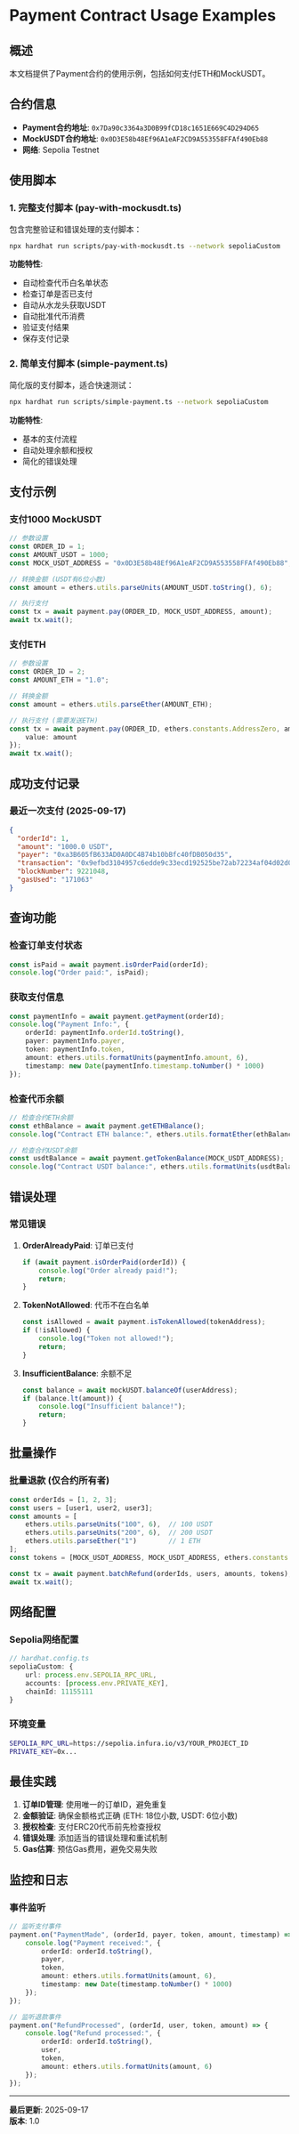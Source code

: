 # Payment Contract Usage Examples

## 概述

本文档提供了Payment合约的使用示例，包括如何支付ETH和MockUSDT。

## 合约信息

- **Payment合约地址**: `0x7Da90c3364a3D0B99fCD18c1651E669C4D294D65`
- **MockUSDT合约地址**: `0x0D3E58b48Ef96A1eAF2CD9A553558FFAf490Eb88`
- **网络**: Sepolia Testnet

## 使用脚本

### 1. 完整支付脚本 (pay-with-mockusdt.ts)

包含完整验证和错误处理的支付脚本：

```bash
npx hardhat run scripts/pay-with-mockusdt.ts --network sepoliaCustom
```

**功能特性**:
- 自动检查代币白名单状态
- 检查订单是否已支付
- 自动从水龙头获取USDT
- 自动批准代币消费
- 验证支付结果
- 保存支付记录

### 2. 简单支付脚本 (simple-payment.ts)

简化版的支付脚本，适合快速测试：

```bash
npx hardhat run scripts/simple-payment.ts --network sepoliaCustom
```

**功能特性**:
- 基本的支付流程
- 自动处理余额和授权
- 简化的错误处理

## 支付示例

### 支付1000 MockUSDT

```typescript
// 参数设置
const ORDER_ID = 1;
const AMOUNT_USDT = 1000;
const MOCK_USDT_ADDRESS = "0x0D3E58b48Ef96A1eAF2CD9A553558FFAf490Eb88";

// 转换金额 (USDT有6位小数)
const amount = ethers.utils.parseUnits(AMOUNT_USDT.toString(), 6);

// 执行支付
const tx = await payment.pay(ORDER_ID, MOCK_USDT_ADDRESS, amount);
await tx.wait();
```

### 支付ETH

```typescript
// 参数设置
const ORDER_ID = 2;
const AMOUNT_ETH = "1.0";

// 转换金额
const amount = ethers.utils.parseEther(AMOUNT_ETH);

// 执行支付 (需要发送ETH)
const tx = await payment.pay(ORDER_ID, ethers.constants.AddressZero, amount, {
    value: amount
});
await tx.wait();
```

## 成功支付记录

### 最近一次支付 (2025-09-17)

```json
{
  "orderId": 1,
  "amount": "1000.0 USDT",
  "payer": "0xa3B605fB633AD0A0DC4B74b10bBfc40fDB050d35",
  "transaction": "0x9efbd3104957c6edde9c33ecd192525be72ab72234af04d02d05a9bd7feeb0d9",
  "blockNumber": 9221048,
  "gasUsed": "171063"
}
```

## 查询功能

### 检查订单支付状态

```typescript
const isPaid = await payment.isOrderPaid(orderId);
console.log("Order paid:", isPaid);
```

### 获取支付信息

```typescript
const paymentInfo = await payment.getPayment(orderId);
console.log("Payment Info:", {
    orderId: paymentInfo.orderId.toString(),
    payer: paymentInfo.payer,
    token: paymentInfo.token,
    amount: ethers.utils.formatUnits(paymentInfo.amount, 6),
    timestamp: new Date(paymentInfo.timestamp.toNumber() * 1000)
});
```

### 检查代币余额

```typescript
// 检查合约ETH余额
const ethBalance = await payment.getETHBalance();
console.log("Contract ETH balance:", ethers.utils.formatEther(ethBalance));

// 检查合约USDT余额
const usdtBalance = await payment.getTokenBalance(MOCK_USDT_ADDRESS);
console.log("Contract USDT balance:", ethers.utils.formatUnits(usdtBalance, 6));
```

## 错误处理

### 常见错误

1. **OrderAlreadyPaid**: 订单已支付
   ```typescript
   if (await payment.isOrderPaid(orderId)) {
       console.log("Order already paid!");
       return;
   }
   ```

2. **TokenNotAllowed**: 代币不在白名单
   ```typescript
   const isAllowed = await payment.isTokenAllowed(tokenAddress);
   if (!isAllowed) {
       console.log("Token not allowed!");
       return;
   }
   ```

3. **InsufficientBalance**: 余额不足
   ```typescript
   const balance = await mockUSDT.balanceOf(userAddress);
   if (balance.lt(amount)) {
       console.log("Insufficient balance!");
       return;
   }
   ```

## 批量操作

### 批量退款 (仅合约所有者)

```typescript
const orderIds = [1, 2, 3];
const users = [user1, user2, user3];
const amounts = [
    ethers.utils.parseUnits("100", 6),  // 100 USDT
    ethers.utils.parseUnits("200", 6),  // 200 USDT
    ethers.utils.parseEther("1")        // 1 ETH
];
const tokens = [MOCK_USDT_ADDRESS, MOCK_USDT_ADDRESS, ethers.constants.AddressZero];

const tx = await payment.batchRefund(orderIds, users, amounts, tokens);
await tx.wait();
```

## 网络配置

### Sepolia网络配置

```typescript
// hardhat.config.ts
sepoliaCustom: {
    url: process.env.SEPOLIA_RPC_URL,
    accounts: [process.env.PRIVATE_KEY],
    chainId: 11155111
}
```

### 环境变量

```bash
SEPOLIA_RPC_URL=https://sepolia.infura.io/v3/YOUR_PROJECT_ID
PRIVATE_KEY=0x...
```

## 最佳实践

1. **订单ID管理**: 使用唯一的订单ID，避免重复
2. **金额验证**: 确保金额格式正确 (ETH: 18位小数, USDT: 6位小数)
3. **授权检查**: 支付ERC20代币前先检查授权
4. **错误处理**: 添加适当的错误处理和重试机制
5. **Gas估算**: 预估Gas费用，避免交易失败

## 监控和日志

### 事件监听

```typescript
// 监听支付事件
payment.on("PaymentMade", (orderId, payer, token, amount, timestamp) => {
    console.log("Payment received:", {
        orderId: orderId.toString(),
        payer,
        token,
        amount: ethers.utils.formatUnits(amount, 6),
        timestamp: new Date(timestamp.toNumber() * 1000)
    });
});

// 监听退款事件
payment.on("RefundProcessed", (orderId, user, token, amount) => {
    console.log("Refund processed:", {
        orderId: orderId.toString(),
        user,
        token,
        amount: ethers.utils.formatUnits(amount, 6)
    });
});
```

---

**最后更新**: 2025-09-17  
**版本**: 1.0
